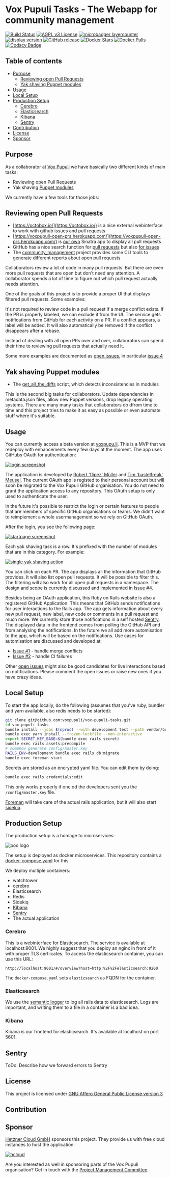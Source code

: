 # Vox Pupuli Tasks - The Webapp for community management

[![Build Status](https://travis-ci.org/voxpupuli/vox-pupuli-tasks.svg?branch=master)](https://travis-ci.org/voxpupuli/vox-pupuli-tasks)
[![AGPL v3 License](https://img.shields.io/github/license/voxpupuli/puppet-lldpd.svg)](LICENSE)
[![microbadger layercounter](https://images.microbadger.com/badges/image/voxpupuli/vox-pupuli-tasks.svg)](https://microbadger.com/images/voxpupuli/vox-pupuli-tasks)
[![display version](https://images.microbadger.com/badges/version/voxpupuli/vox-pupuli-tasks.svg)](https://microbadger.com/images/voxpupuli/vox-pupuli-tasks)
[![GitHub release](https://img.shields.io/github/release/voxpupuli/vox-pupuli-tasks.svg)](https://GitHub.com/voxpupuli/vox-pupuli-tasks/releases/)
[![Docker Stars](https://img.shields.io/docker/stars/jekyll/jekyll.svg)](https://hub.docker.com/r/voxpupuli/vox-pupuli-tasks)
[![Docker Pulls](https://img.shields.io/docker/pulls/jekyll/jekyll.svg)](https://hub.docker.com/r/voxpupuli/vox-pupuli-tasks)
[![Codacy Badge](https://api.codacy.com/project/badge/Grade/feabbbffc80343f48359590a124e8dab)](https://www.codacy.com/app/VoxPupuli/vox-pupuli-tasks)

## Table of contents

* [Purpose](#purpose)
  * [Reviewing open Pull Requests](#reviewing-open-pull-requests)
  * [Yak shaving Puppet modules](#yak-shaving-puppet-modules)
* [Usage](#usage)
* [Local Setup](#local-setup)
* [Production Setup](#production-setup)
  * [Cerebro](#cerebro)
  * [Elasticsearch](#elasticsearch)
  * [Kibana](#kibana)
  * [Sentry](#sentry)
* [Contribution](#contribution)
* [License](#license)
* [Sponsor](#sponsor)

## Purpose

As a collaborator at [Vox Pupuli](https://voxpupuli.org) we have basically two
different kinds of main tasks:

* Reviewing open Pull Requests
* Yak shaving [Puppet modules](https://forge.puppet.com/puppet)

We currently have a few tools for those jobs:

## Reviewing open Pull Requests

* [https://octobox.io/](https://octobox.io/) is a nice external webinterface to work with github issues and pull requests
* [https://voxpupuli-open-prs.herokuapp.com/](https://voxpupuli-open-prs.herokuapp.com/) is [our own](https://github.com/voxpupuli/open-prs#vox-pupuli-open-prs) Sinatra app to display all pull requests
* GitHub has a nice search function for [pull requests](https://github.com/pulls?q=is%3Aopen+is%3Apr+user%3Avoxpupuli+archived%3Afalse+sort%3Acreated-asc) but also [for issues](https://github.com/issues?q=is%3Aopen+is%3Aissue+user%3Avoxpupuli+archived%3Afalse+sort%3Acreated-asc)
* The [community_management](https://github.com/underscorgan/community_management#community-management) project provides some CLI tools to generate different reports about open pull requests

Collaborators review a lot of code in many pull requests. But there are even
more pull requests that are open but don't need any attention. A collaborator
spends a lot of time to figure out which pull request actually needs attention.

One of the goals of this project is to provide a proper UI that displays
filtered pull requests. Some examples:

It's not required to review code in a pull request if a merge conflict exists.
If the PR is properly labeled, we can exclude it from the UI. The service gets
notifications from GitHub for each activity on a PR. If a conflict appears, a
label will be added. It will also automatically be removed if the conflict
disappears after a rebase.

Instead of dealing with all open PRs over and over, collaborators can spend
their time to reviewing pull requests that actually need it.

Some more examples are documented as [open issues](https://github.com/voxpupuli/vox-pupuli-tasks/issues/), in particular [issue 4](https://github.com/voxpupuli/vox-pupuli-tasks/issues/4)

## Yak shaving Puppet modules

* The [get_all_the_diffs](https://github.com/voxpupuli/modulesync_config/blob/master/bin/get_all_the_diffs) script, which detects inconsistencies in modules

This is the second big tasks for collaborators. Update dependencies in
metadata.json files, allow new Puppet versions, drop legacy operating systems.
There are many many tasks that collaborators do dfrom time to time and this
project tries to make it as easy as possible or even automate stuff where it's
suitable.

## Usage

You can currently access a beta version at [voxpupu.li](https://voxpupu.li).
This is a MVP that we redeploy with enhancements every few days at the moment.
The app uses GitHubs OAuth for authentication:

[![login screenshot](login.png)](https://voxpupu.li)

The application is developed by
[Robert 'flipez' Müller](https://github.com/flipez) and
[Tim 'bastelfreak' Meusel](https://github.com/bastelfreak). The current OAuth
app is registed to their personal account but will soon be migrated to the Vox
Pupuli GitHub organisation. You do not need to grant the application access to
any repository. This OAuth setup is only used to authenticate the user.

In the future it's possible to restrict the login or certain features to people
that are members of specific GitHub organisations or teams. We didn't want to
reimplement a whole usermanagement so we rely on GitHub OAuth.

After the login, you see the following page:

[![startpage screenshot](startpage.png)](https://voxpupu.li)

Each yak shaving task is a row. It's prefixed with the number of modules that
are in this category. For example:

[![single yak shaving action](shave.png)](https://voxpupu.li)

You can click on each PR. The app displays all the information that GitHub
provides. It will also list open pull requests. It will be possible to filter
this. The filtering will also work for all open pull requests in a namespace.
The design and scope is currently discussed and implemented in
[Issue #4](https://github.com/voxpupuli/vox-pupuli-tasks/issues/4).

Besides being an OAuth application, this Ruby on Rails website is also a
registered GitHub Application. This means that GitHub sends notifications
for user interactions to the Rails app. The app gets information about every
new pull request, new label, new code or comments in a pull request and much
more. We currently store those notifications in a self hosted
[Sentry](#sentry). The displayed data in the frontend comes from polling the
GitHub API and from analysing the notifications. In the future we all add more
automisation to the app, which will be based on the notifications. Use cases for
automisation are discussed and developed at:

* [Issue #1](https://github.com/voxpupuli/vox-pupuli-tasks/issues/1) - handle merge conflicts
* [Issue #2](https://github.com/voxpupuli/vox-pupuli-tasks/issues/2) - handle CI failures

Other [open issues](https://github.com/voxpupuli/vox-pupuli-tasks/issues) might
also be good candidates for live interactions based on notifications. Please
comment the open issues or raise new ones if you have crazy ideas.

## Local Setup

To start the app locally, do the following (assumes that you've ruby, bundler
and yarn available, also redis needs to be started):

```sh
git clone git@github.com:voxpupuli/vox-pupuli-tasks.git
cd vox-pupuli-tasks
bundle install --jobs $(nproc) --with development test --path vendor/bundle
bundle exec yarn install --frozen-lockfile --non-interactive
export SECRET_KEY_BASE=$(bundle exec rails secret)
bundle exec rails assets:precompile
# somehow generate config/master.key
RAILS_ENV=development bundle exec rails db:migrate
bundle exec foreman start
```

Secrets are stored as an encrypted yaml file. You can edit them by doing:

```sh
bundle exec rails credentials:edit
```

This only works properly if one od the developers sent you the `/config/master.key`
file.

[Foreman](https://rubygems.org/gems/foreman) will take care of the actual rails
application, but it will also start [sidekiq](https://github.com/mperham/sidekiq#sidekiq).

## Production Setup

The production setup is a homage to microservices:

![poo logo](poo.jpeg)

The setup is deployed as docker microservices. This repository contains a
[docker-compose.yaml](docker-compose.yaml) for this.

We deploy multiple containers:

* watchtower
* [cerebro](https://github.com/lmenezes/cerebro#cerebro)
* Elasticsearch
* Redis
* Sidekiq
* [Kibana](https://www.elastic.co/products/kibana)
* [Sentry](https://sentry.io/welcome/)
* The actual application

### Cerebro

This is a webinterface for Elasticsearch. The service is available at
localhost:9001. We highly suggest that you deploy an nginx in front of it with
proper TLS certiicates. To access the elasticsearch container, you can use this
URL:

`http://localhost:9001/#/overview?host=http:%2F%2Felasticsearch:9200`

The `docker-compose.yaml` sets `elasticsearch` as FQDN for the container.

### Elasticsearch

We use the [semantic logger](https://rocketjob.github.io/semantic_logger) to
log all rails data to elasticsearch. Logs are important, and writing them to a
file in a container is a bad idea.

### Kibana

Kibana is our frontend for elasticsearch. It's available at localhost on port
5601.

## Sentry

ToDo: Describe how we forward errors to Sentry

## License

This project is licensed under [GNU Affero General Public License version 3](LICENSE)

## Contribution

## Sponsor

[Hetzner Cloud GmbH](https://www.hetzner-cloud.de/) sponsors this project. They
provide us with free cloud instances to host the application.

[![hcloud](hetzner_cloud_logo.svg)](https://www.hetzner-cloud.de/)

Are you interested as well in sponsoring parts of the Vox Pupuli organisation?
Get in touch with the [Project Management Committee](mailto:pmc@voxpupuli.org).
